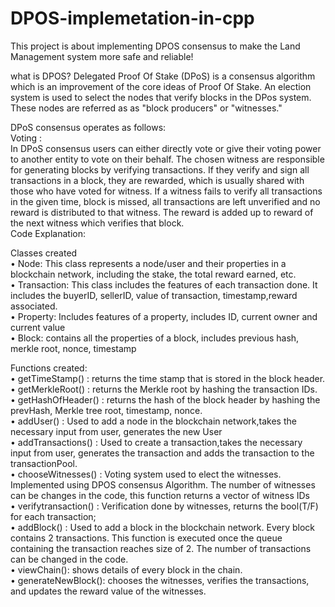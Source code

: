 # DPOS-implemetation-in-cpp

This project is about implementing DPOS consensus to make the Land Management system more safe and reliable!

what is DPOS?
Delegated Proof Of Stake (DPoS) is a consensus algorithm which is an improvement of the core ideas of Proof Of Stake. An election system is used to select the nodes that verify blocks in the DPos system. These nodes are referred as as "block producers" or  "witnesses."

DPoS consensus operates as follows:
\
Voting :\
In DPoS consensus users can either directly vote or give their voting power to another entity to vote on their behalf. The chosen witness are responsible for generating blocks by verifying transactions. If they verify and sign all transactions in a block, they are rewarded, which is usually shared with those who have voted for witness. If a witness fails to verify all transactions in the given time, block is missed, all transactions are left  unverified and no reward is distributed to that witness. The reward is added up to reward of the next witness which verifies that block.
\
Code Explanation:

Classes created\
•	Node: This class represents a node/user and their properties in a blockchain network, including the stake, the total reward earned, etc.\
•	Transaction: This class includes the features of each transaction done. It includes the buyerID, sellerID, value of transaction, timestamp,reward associated.\
•	Property: Includes features of a property, includes ID, current owner and current value\
•	Block: contains all the properties of a block, includes previous hash, merkle root, nonce, timestamp

Functions created:\
•	getTimeStamp() : returns the time stamp that is stored in the block header.\
•	getMerkleRoot() : returns the Merkle root by hashing the transaction IDs.\
•	getHashOfHeader() : returns the hash of the block header by hashing the prevHash, Merkle tree root, timestamp, nonce.\
•	addUser() : Used to add a node in the blockchain network,takes the necessary input from user, generates the new User\
•	addTransactions() : Used to create a transaction,takes the necessary input from user, generates the transaction and adds the transaction to the transactionPool.\
•	chooseWitnesses() : Voting system used to elect the witnesses. Implemented using DPOS consensus Algorithm. The number of witnesses can be changes in the code, this function returns a vector<int> of witness IDs\
  •	verifytransaction() : Verification done by witnesses, returns the bool(T/F) for each transaction;\
  •	addBlock() : Used to add a block in the blockchain network. Every block contains 2 transactions. This function is executed once the queue containing the transaction reaches size of 2. The number of transactions can be changed in the code.\
  •	viewChain(): shows details of every block in the chain.\
  •	generateNewBlock(): chooses the witnesses, verifies the transactions, and updates the reward value of the witnesses.
